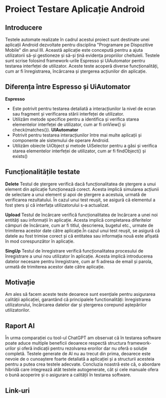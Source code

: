 
# Proiect Testare Aplicație Android
## Introducere
Testele automate realizate în cadrul acestui proiect sunt destinate unei aplicații Android dezvoltate pentru disciplina "Programare pe Dispozitive Mobile" din anul III.
Această aplicație este concepută pentru a ajuta utilizatorii să-și gestioneze și să-și țină evidența propriilor cheltuieli. Testele sunt scrise folosind framework-urile Espresso și UiAutomator pentru testarea interfeței de utilizator.
Aceste teste acoperă diverse funcționalități, cum ar fi înregistrarea, încărcarea și ștergerea acțiunilor din aplicație.

## Diferența între Espresso și UiAutomator 
**Espresso** 
- Este potrivit pentru testarea detaliată a interacțiunilor la nivel de ecran sau fragment și verificarea stării interfeței de utilizator.
- Utilizăm metode specifice pentru a identifica și verifica starea elementelor interfeței de utilizator, cum ar fi onView() și check(matches()).
**UIAutomator**
- Potrivit pentru testarea interacțiunilor între mai multe aplicații și componente ale sistemului de operare Android.
- Utilizăm obiecte UiObject și metode UiSelector pentru a găsi și verifica starea elementelor interfeței de utilizator, cum ar fi findObject() și exists()


## Funcționalitățile testate 
**Delete**
Testul de ștergere verifică dacă funcționalitatea de ștergere a unui element din aplicație funcționează corect. Acesta implică simularea acțiunii de selectare a unui element și apoi de ștergere a acestuia, urmată de verificarea rezultatului.
În cazul unui test reușit, se asigură că elementul a fost șters și că interfața utilizatorului s-a actualizat. 

**Upload**
Testul de încărcare verifică funcționalitatea de încărcare a unei noi entități sau informații în aplicație. Acesta implică completarea diferitelor câmpuri de încărcare, cum ar fi titlul, descrierea, bugetul etc., urmate de trimiterea acestor date către aplicație.În cazul unui test reușit, se asigură că datele au fost trimise corect și că entitatea sau informația nouă este afișată în mod corespunzător în aplicație.

**SingUp**
Testul de înregistrare verifică funcționalitatea procesului de înregistrare a unui nou utilizator în aplicație. Acesta implică introducerea datelor necesare pentru înregistrare, cum ar fi adresa de email și parola, urmată de trimiterea acestor date către aplicație.

## Motivație 
Am  ales să facem aceste teste deoarece sunt esențiale pentru asigurarea calității aplicației, garantând că principalele functionalități: înregistrarea utilizatorului, încărcarea datelor dar și ștergerea corepund aștepărilor utilizatorilor. 

## Raport AI 
În urma comparației cu tool-ul ChatGPT am observat că în testarea software poate aduce multiple beneficii deoarece respectă structura framework-urilor și oferă indicații pentru rezolvarea erorilor dar nu oferă o soluție completă. Testele generate de AI nu au trecut din prima, deoarece este nevoie de o cunoaștere foarte detaliată a aplicației și a structurii acesteia pentru a putea crea testele adecvate. Concluzia noastră este că, o abordare hibridă care integrează atât testele autogenerate, cât și cele manuale ofera o bună acoperire și o asigurare a calității în testarea software. 

## Link-uri 

